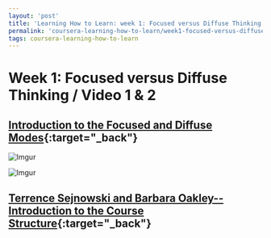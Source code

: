 ```yaml
---
layout: 'post'
title: 'Learning How to Learn: week 1: Focused versus Diffuse Thinking (video 1, 2)'
permalink: 'coursera-learning-how-to-learn/week1-focused-versus-diffuse-thinking-video1-and-2'
tags: coursera-learning-how-to-learn
---
```


# Week 1: Focused versus Diffuse Thinking / Video 1 & 2


## [Introduction to the Focused and Diffuse Modes](https://www.coursera.org/learn/learning-how-to-learn/lecture/75EsZ/introduction-to-the-focused-and-diffuse-modes){:target="_back"}

![Imgur](https://i.imgur.com/1IblTVO.gif)

![Imgur](https://i.imgur.com/fX9cHkb.gif)


## [Terrence Sejnowski and Barbara Oakley--Introduction to the Course Structure](https://www.coursera.org/learn/learning-how-to-learn/lecture/1bYD5/terrence-sejnowski-and-barbara-oakley-introduction-to-the-course-structure){:target="_back"}